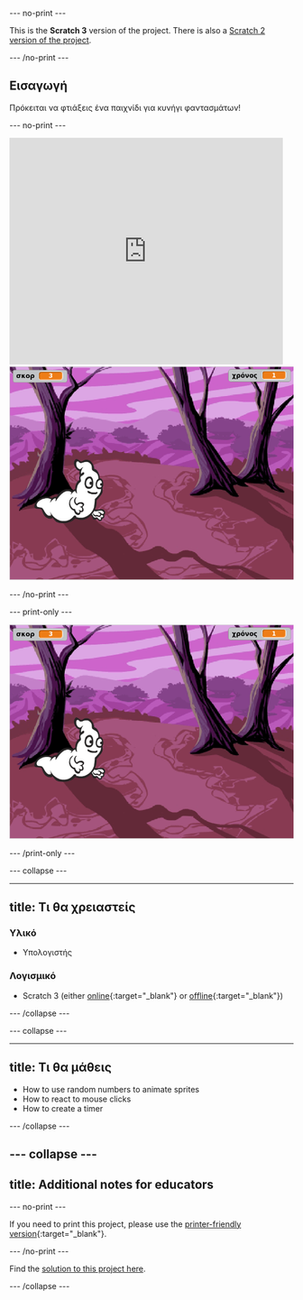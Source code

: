 \--- no-print \---

This is the **Scratch 3** version of the project. There is also a [Scratch 2 version of the project](https://projects.raspberrypi.org/en/projects/ghostbusters-scratch2).

\--- /no-print \---

## Εισαγωγή

Πρόκειται να φτιάξεις ένα παιχνίδι για κυνήγι φαντασμάτων!

\--- no-print \---

<div class="scratch-preview">
  <iframe allowtransparency="true" width="485" height="402" src="https://scratch.mit.edu/projects/embed/276874679/?autostart=false" frameborder="0" scrolling="no"></iframe>
  <img src="images/showcase-static.png">
</div>

\--- /no-print \---

\--- print-only \---

![showcase](images/showcase-static.png)

\--- /print-only \---

\--- collapse \---

* * *

## title: Τι θα χρειαστείς

### Υλικό

+ Υπολογιστής

### Λογισμικό

+ Scratch 3 (either [online](http://rpf.io/scratchon){:target="_blank"} or [offline](http://rpf.io/scratchoff){:target="_blank"})

\--- /collapse \---

\--- collapse \---

* * *

## title: Τι θα μάθεις

+ How to use random numbers to animate sprites
+ How to react to mouse clicks
+ How to create a timer

\--- /collapse \---

## \--- collapse \---

## title: Additional notes for educators

\--- no-print \---

If you need to print this project, please use the [printer-friendly version](https://projects.raspberrypi.org/en/projects/ghostbusters/print){:target="_blank"}.

\--- /no-print \---

Find the [solution to this project here](http://rpf.io/p/en/ghostbusters-get).

\--- /collapse \---